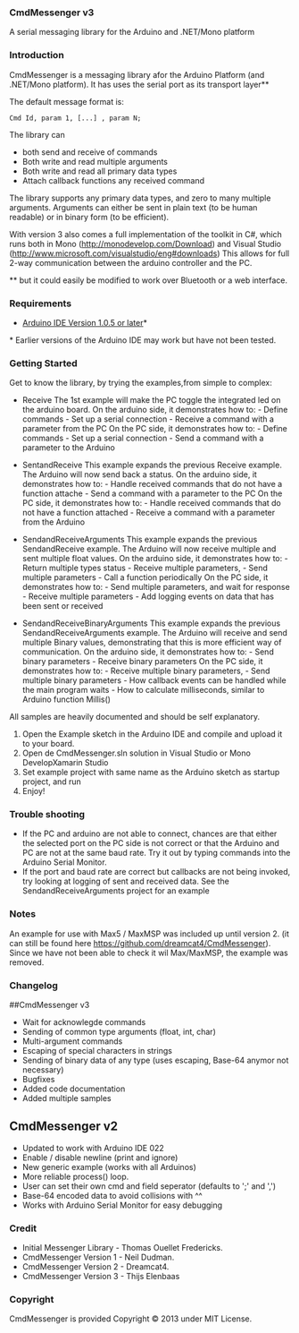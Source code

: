 ### CmdMessenger v3

A serial messaging library for the Arduino and .NET/Mono platform

### Introduction

CmdMessenger is a messaging library afor the Arduino Platform (and .NET/Mono platform). It has uses the serial port as its transport layer** 

The default message format is:
```
Cmd Id, param 1, [...] , param N;
```
The library can
* both send and receive of commands 
* Both write and read multiple arguments
* Both write and read all primary data types
* Attach callback functions any received command

The library supports any primary data types, and zero to many multiple arguments. Arguments can either be sent in plain text (to be human readable) 
or in binary form (to be efficient). 

With version 3 also comes a full implementation of the toolkit in C#, which runs both in Mono (http://monodevelop.com/Download) and Visual Studio (http://www.microsoft.com/visualstudio/eng#downloads)
This allows for full 2-way communication between the arduino controller and the PC.

\** but it could easily be modified to work over Bluetooth or a web interface.


### Requirements

* [Arduino IDE Version 1.0.5 or later](http://www.arduino.cc/en/Main/Software)* 

\* Earlier versions of the Arduino IDE may work but have not been tested.

### Getting Started

Get to know the library, by trying the examples,from simple to complex:
* Receive 
  The 1st example will make the PC toggle the integrated led on the arduino board. 
  On the arduino side, it demonstrates how to:
	  - Define commands
	  - Set up a serial connection
	  - Receive a command with a parameter from the PC
On the PC side, it demonstrates how to:
	  - Define commands
	  - Set up a serial connection
	  - Send a command with a parameter to the Arduino

* SentandReceive 
  This example expands the previous Receive example. The Arduino will now send back a status. 
  On the arduino side, 
  it demonstrates how to:
	  - Handle received commands that do not have a function attache
	  - Send a command with a parameter to the PC
On the PC side, it demonstrates how to:
	  - Handle received commands that do not have a function attached
	  - Receive a command with a parameter from the Arduino

* SendandReceiveArguments
  This example expands the previous SendandReceive example. The Arduino will now receive multiple 
  and sent multiple float values. 
  On the arduino side, it demonstrates how to:
	  - Return multiple types status 
	  - Receive multiple parameters,
	  - Send multiple parameters
      - Call a function periodically
On the PC side, it demonstrates how to:
	  - Send multiple parameters, and wait for response 
	  - Receive multiple parameters
	  - Add logging events on data that has been sent or received
  
* SendandReceiveBinaryArguments
  This example expands the previous SendandReceiveArguments example. The Arduino will receive and send multiple 
  Binary values, demonstrating that this is more efficient way of communication. 
  On the arduino side, it demonstrates how to:
	  - Send binary parameters
	  - Receive binary parameters
  On the PC side, it demonstrates how to:
	  - Receive multiple binary parameters,
      - Send multiple binary parameters
      - How callback events can be handled while the main program waits
	  - How to calculate milliseconds, similar to Arduino function Millis()

All samples are heavily documented and should be self explanatory. 
1. Open the Example sketch in the Arduino IDE and compile and upload it to your board.
2. Open de CmdMessenger.sln solution in Visual Studio or Mono DevelopXamarin Studio
3. Set example project with same name as the Arduino sketch as startup project, and run
4. Enjoy!

### Trouble shooting
* If the PC and arduino are not able to connect, chances are that either the selected port on the PC side is not correct or that the Arduino and PC are not at the same baud rate. Try it out by typing commands into the Arduino Serial Monitor.
* If the port and baud rate are correct but callbacks are not being invoked, try looking at logging of sent and received data. See the SendandReceiveArguments project for an example

### Notes
An example for use with Max5 / MaxMSP was included up until version 2. (it can still be found here https://github.com/dreamcat4/CmdMessenger).
Since we have not been able to check it wil Max/MaxMSP, the example was removed.

### Changelog 

##CmdMessenger v3

* Wait for acknowlegde commands
* Sending of common type arguments (float, int, char)
* Multi-argument commands
* Escaping of special characters in strings
* Sending of binary data of any type (uses escaping, Base-64 anymor not necessary) 
* Bugfixes 
* Added code documentation
* Added multiple samples

## CmdMessenger v2 

* Updated to work with Arduino IDE 022
* Enable / disable newline (print and ignore)
* New generic example (works with all Arduinos)
* More reliable process() loop.
* User can set their own cmd and field seperator
 (defaults to ';' and ',')
* Base-64 encoded data to avoid collisions with ^^
* Works with Arduino Serial Monitor for easy debugging

### Credit

* Initial Messenger Library - Thomas Ouellet Fredericks.
* CmdMessenger Version 1    - Neil Dudman.
* CmdMessenger Version 2    - Dreamcat4.
* CmdMessenger Version 3    - Thijs Elenbaas

### Copyright

CmdMessenger is provided Copyright © 2013 under MIT License.

